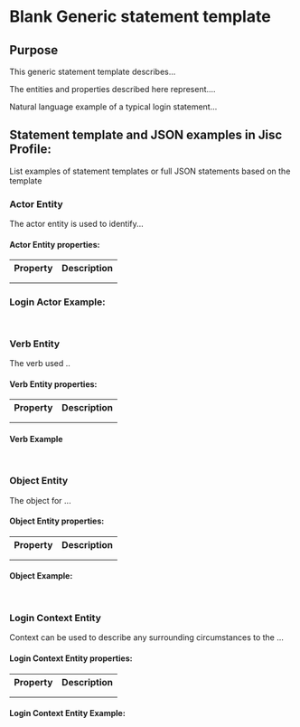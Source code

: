 # Blank Generic statement template

## Purpose
This generic statement template describes... 

The entities and properties described here represent....

Natural language example of a typical login statement...

## Statement template and JSON examples in Jisc Profile:

List examples of statement templates or full JSON statements based on the template

### Actor Entity
The actor entity is used to identify...

#### Actor Entity properties:

<table>
<tr><th>Property</th><th>Description</th></tr>
<tr>
<td></td><td></td>
</tr>
<tr>
<td></td><td></td>
</tr>
</table>

### Login Actor Example:

``` javascript



```

###  Verb Entity
The verb used ..

####  Verb Entity properties:
<table>
<tr><th>Property</th><th>Description</th></tr>
<tr>
<td></td><td></td>
</tr>
<tr>
<td></td><td></td>
</tr>
</table>

####  Verb Example

``` javascript



```

### Object Entity
The object for ...

#### Object Entity properties:

<table>
<tr><th>Property</th><th>Description</th></tr>
<tr>
<td></td><td></td>
</tr>
<tr>
<td></td><td></td>
</tr>
</table>

#### Object Example:


``` javascript



```

### Login Context Entity
Context can be used to describe any surrounding circumstances to the ...

#### Login Context Entity properties:

<table>
<tr><th>Property</th><th>Description</th></tr>
<tr>
<td></td><td></td>
</tr>
<tr>
<td></td><td></td>
</tr>
</table>
			
#### Login Context Entity Example:

``` javascript



```



